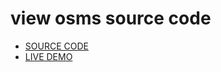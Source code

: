# view osms source code
- <a href="https://github.com/dontKnew/osms/tree/master">SOURCE CODE </a>
- <a href="https://dontknew.github.io/osms/#/">LIVE DEMO </a>

